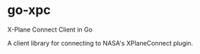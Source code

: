 # go-xpc
X-Plane Connect Client in Go

A client library for connecting to NASA's XPlaneConnect plugin.
